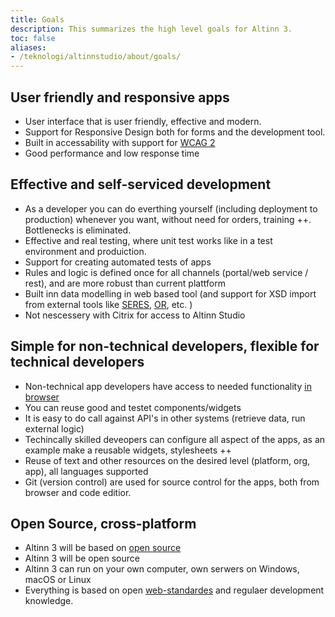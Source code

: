 ```yaml
---
title: Goals
description: This summarizes the high level goals for Altinn 3.
toc: false
aliases:
- /teknologi/altinnstudio/about/goals/
---
```


## User friendly and responsive apps

- User interface that is user friendly, effective and modern.
- Support for Responsive Design both for forms and the development tool.
- Built in accessability with support for [WCAG 2](https://www.w3.org/Translations/WCAG20-no/)
- Good performance and low response time

## Effective and self-serviced development

- As a developer you can do everthing yourself (including deployment to production) whenever you want, without need for orders, training ++. Bottlenecks is eliminated.
- Effective and real testing, where unit test works like in a test environment and produiction. 
- Support for creating automated tests of apps
- Rules and logic is defined once for all channels (portal/web service / rest), and are more robust than current plattform
- Built inn data modelling in web based tool (and support for XSD import from external tools like [SERES](https://altinnett.brreg.no/no/SERES/), [OR](https://w2.brreg.no/oppgaveregisteret/spesifikasjon_etatsliste.jsp), etc. )
- Not nescessery with Citrix for access to Altinn Studio

## Simple for non-technical developers, flexible for technical developers

- Non-technical app developers have access to needed functionality [in browser](../../../app/getting-started/ui-editor/)
- You can reuse good and testet components/widgets
- It is easy to do call against API's in other systems (retrieve data, run external logic)
- Techincally skilled deveopers can configure all aspect of the apps, as an example make a reusable widgets, stylesheets ++
- Reuse of text and other resources on the desired level (platform, org, app), all languages supported
- Git (version control) are used for source control for the apps, both from browser and code editior. 

## Open Source, cross-platform

- Altinn 3 will be based on [open source](https://en.wikipedia.org/wiki/Free_and_open-source_software)
- Altinn 3 will be open source
- Altinn 3 can run on your own computer, own serwers on Windows, macOS or Linux
- Everything is based on open [web-standardes](https://en.wikipedia.org/wiki/Web_standards) and regulaer development knowledge. 
